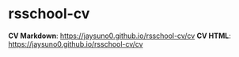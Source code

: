 # rsschool-cv
**CV Markdown**: https://jaysuno0.github.io/rsschool-cv/cv
**CV HTML**: https://jaysuno0.github.io/rsschool-cv/cv
